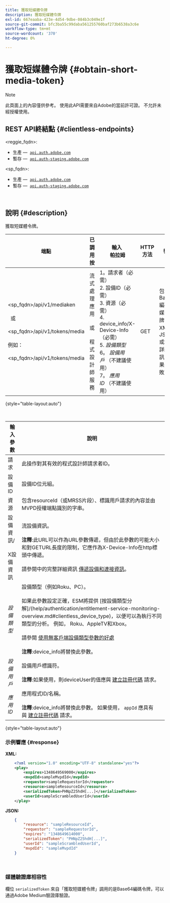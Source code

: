```yaml
---
title: 獲取短媒體令牌
description: 獲取短媒體令牌
exl-id: 667eaaba-423e-4d54-9dbe-084b3c049e1f
source-git-commit: bfc3ba55c99daba561255760baf273b6538a3c6e
workflow-type: tm+mt
source-wordcount: '370'
ht-degree: 0%

---
```


# 獲取短媒體令牌 {#obtain-short-media-token}

>[!NOTE]
>
>此頁面上的內容僅供參考。 使用此API需要來自Adobe的當前許可證。 不允許未經授權使用。

## REST API終結點 {#clientless-endpoints}

&lt;reggie_fqdn>:

* 生產 —  [`api.auth.adobe.com`](http://api.auth.adobe.com/)
* 暫存 —  [`api.auth-staging.adobe.com`](http://api.auth-staging.adobe.com/)

&lt;sp_fqdn>:

* 生產 —  [`api.auth.adobe.com`](http://api.auth.adobe.com/)
* 暫存 —  [`api.auth-staging.adobe.com`](http://api.auth-staging.adobe.com/)

</br>

## 說明 {#description}

獲取短媒體令牌。  

| 端點 | 已調用  </br>按 | 輸入   </br>帕拉姆 | HTTP  </br>方法 | 響應 | HTTP  </br>響應 |
| --- | --- | --- | --- | --- | --- |
| &lt;sp_fqdn>/api/v1/mediaken</br></br>  或</br></br>&lt;sp_fqdn>/api/v1/tokens/media</br></br>例如：</br></br>&lt;sp_fqdn>/api/v1/tokens/media | 流式處理應用</br></br>或</br></br>程式設計師服務 | 1。請求者（必需）</br>2.  設備ID（必需）</br>3.  資源（必需）</br>4.  device_info/X-Device-Info（必需）</br>5.  _設備類型_</br> 6。  _設備用戶_ （不建議使用）</br>7。  _應用ID_ （不建議使用） | GET | 包含Base64編碼的媒體令牌的XML或JSON或錯誤詳細資訊（如果失敗）。 | 200 — 成功  </br>403 — 未成功 |

{style="table-layout:auto"}

<!--
| Endpoint | Called  </br>By | Input   </br>Params | HTTP  </br>Method | Response | HTTP  </br>Response |
| --- | --- | --- | --- | --- | --- |
| `<SP_FQDN>/api/v1/mediatoken`</br></br>  or</br></br>`<SP_FQDN>/api/v1/tokens/media`</br></br>For example:</br></br>`<SP_FQDN>/api/v1/tokens/media` | Streaming App</br></br>or</br></br>Programmer Service | <ol><li>requestor (Mandatory)</l><li>deviceId (Mandatory)</li><li>resource (Mandatory)</li><li>device_info/X-Device-Info (Mandatory)</li><li>_deviceType_</li><li>_deviceUser_ (Deprecated)</li><li>_appId_ (Deprecated)</li></ol> | GET | XML or JSON containing an Base64 encoded media token or error details if unsuccessful. | 200 - Success  </br>403 - No Success |
-->

</br>

| 輸入參數 | 說明 |
| --- | --- |
| 請求 | 此操作對其有效的程式設計師請求者ID。 |
| 設備ID | 設備ID位元組。 |
| 資源 | 包含resourceId（或MRSS片段）、標識用戶請求的內容並由MVPD授權端點識別的字串。 |
| 設備資訊/</br></br>X設備資訊 | 流設備資訊。</br></br>**注釋**:此URL可以作為URL參數傳遞，但由於此參數的可能大小和對GETURL長度的限制，它應作為X-Device-Info在http標頭中傳遞。 </br></br>請參閱中的完整詳細資訊 [傳遞設備和連接資訊](/help/authentication/passing-client-information-device-connection-and-application.md)。 |
| _設備類型_ | 設備類型（例如Roku、PC）。</br></br>如果此參數設定正確，ESM將提供 [按設備類型分解]/(help/authentication/entitlement-service-monitoring-overview.md#clientless_device_type)，以便可以為執行不同類型的分析。 例如， Roku、AppleTV和Xbox。</br></br>請參閱 [使用無客戶端設備類型參數的好處&#x200B;](/help/authentication/benefits-of-using-the-clientless-devicetype-parameter-in-pass-metrics.md)</br></br>**注釋**:device_info將替換此參數。 |
| _設備用戶_ | 設備用戶標識符。</br></br>**注釋**:如果使用，則deviceUser的值應與 [建立註冊代碼](/help/authentication/registration-code-request.md) 請求。 |
| _應用ID_ | 應用程式ID/名稱。 </br></br>**注釋**:device_info將替換此參數。 如果使用， `appId` 應具有與 [建立註冊代碼](/help/authentication/registration-code-request.md) 請求。 |

{style="table-layout:auto"}

### 示例響應 {#response}

**XML:**

```XML
    <?xml version="1.0" encoding="UTF-8" standalone="yes"?>
    <play>
        <expires>1348649569000</expires>
        <mvpdId>sampleMvpdId</mvpdId>
        <requestor>sampleRequestorId</requestor>
        <resource>sampleResourceId</resource>
        <serializedToken>PHNpZ25hdH[...]</serializedToken>
        <userId>sampleScrambledUserId</userId>
    </play>
```



**JSON:**

```JSON
    {
        "resource": "sampleResourceId",
        "requestor": "sampleRequestorId",
        "expires": "1348649614000",
        "serializedToken": "PHNpZ25hdH[...]",
        "userId": "sampleScrambledUserId",
        "mvpdId": "sampleMvpdId"
    }
```

 

### 媒體驗證庫相容性

欄位 `serializedToken` 來自「獲取短媒體令牌」調用的是Base64編碼令牌，可以通過Adobe Medium驗證庫驗證。
